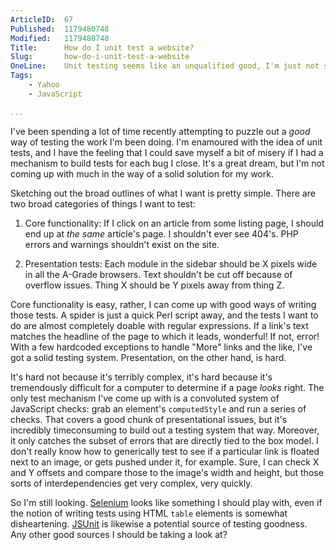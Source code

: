 ```yaml
---
ArticleID:  67
Published:  1179480748
Modified:   1179480748
Title:      How do I unit test a website?
Slug:       how-do-i-unit-test-a-website
OneLine:    Unit testing seems like an unqualified good, I'm just not sure how to apply the concepts to my work.
Tags:       
    - Yahoo
    - JavaScript

...
```

I've been spending a lot of time recently attempting to puzzle out a _good_
way of testing the work I'm been doing.  I'm enamoured with the idea of unit
tests, and I have the feeling that I could save myself a bit of misery if I
had a mechanism to build tests for each bug I close.  It's a great dream, but
I'm not coming up with much in the way of a solid solution for my work.

Sketching out the broad outlines of what I want is pretty simple.  There are
two broad categories of things I want to test:

1.  Core functionality: If I click on an article from some listing page, I
should end up at _the same_ article's page.  I shouldn't ever see 404's.  PHP
errors and warnings shouldn't exist on the site.  

2.  Presentation tests: Each module in the sidebar should be X pixels wide in
all the A-Grade browsers.  Text shouldn't be cut off because of overflow
issues.  Thing X should be Y pixels away from thing Z.

Core functionality is easy, rather, I can come up with good ways of writing
those tests.  A spider is just a quick Perl script away, and the tests I want
to do are almost completely doable with regular expressions.  If a link's text
matches the headline of the page to which it leads, wonderful!  If not, error!
With a few hardcoded exceptions to handle "More" links and the like, I've got
a solid testing system.  Presentation, on the other hand, is hard.

It's hard not because it's terribly complex, it's hard because it's
tremendously difficult for a computer to determine if a page _looks_ right.
The only test mechanism I've come up with is a convoluted system of JavaScript
checks: grab an element's `computedStyle` and run a series of checks.  That
covers a good chunk of presentational issues, but it's incredibly
timeconsuming to build out a testing system that way.  Moreover, it only
catches the subset of errors that are directly tied to the box model.  I don't
really know how to generically test to see if a particular link is floated
next to an image, or gets pushed under it, for example.  Sure, I can check X
and Y offsets and compare those to the image's width and height, but those
sorts of interdependencies get very complex, very quickly.

So I'm still looking.  [Selenium][] looks like something I should play with,
even if the notion of writing tests using HTML `table` elements is somewhat
disheartening.  [JSUnit][] is likewise a potential source of testing goodness.
Any other good sources I should be taking a look at?

[Selenium]: http://www.openqa.org/selenium/ "Selenium"
[JSUnit]: http://www.jsunit.net/ "JSUnit"